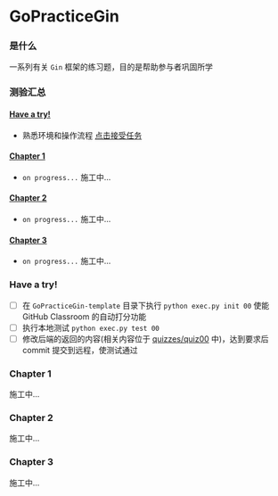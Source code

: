 # GoPracticeGin

### 是什么

一系列有关 `Gin` 框架的练习题，目的是帮助参与者巩固所学

### 测验汇总

#### [Have a try!](#have-a-try) 

- 熟悉环境和操作流程
[点击接受任务](https://classroom.github.com/a/dzNQHTLr)

#### [Chapter 1](#chapter-1) 

- `on progress...`
  施工中...

#### [Chapter 2](#chapter-2)

- `on progress...`
  施工中...

#### [Chapter 3](#chapter-3) 

- `on progress...`
  施工中...

### Have a try!

- [ ] 在 `GoPracticeGin-template` 目录下执行 `python exec.py init 00` 使能 GitHub Classroom 的自动打分功能
- [ ] 执行本地测试 `python exec.py test 00`
- [ ] 修改后端的返回的内容(相关内容位于 [quizzes/quiz00](quizzes/quiz00/quiz.go) 中)，达到要求后 commit 提交到远程，使测试通过

### Chapter 1

施工中...

### Chapter 2

施工中...

### Chapter 3

施工中...
